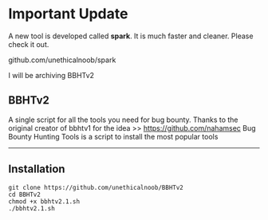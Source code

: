 # Important Update
A new tool is developed called **spark**. It is much faster and cleaner. Please check it out. 

github.com/unethicalnoob/spark

I will be archiving BBHTv2

## BBHTv2
A single script for all the  tools you need for bug bounty. Thanks to the original creator of bbhtv1 for the idea >> https://github.com/nahamsec
Bug Bounty Hunting Tools is a script to install the most popular tools

---

## Installation

``` 
git clone https://github.com/unethicalnoob/BBHTv2 
cd BBHTv2
chmod +x bbhtv2.1.sh
./bbhtv2.1.sh
```
